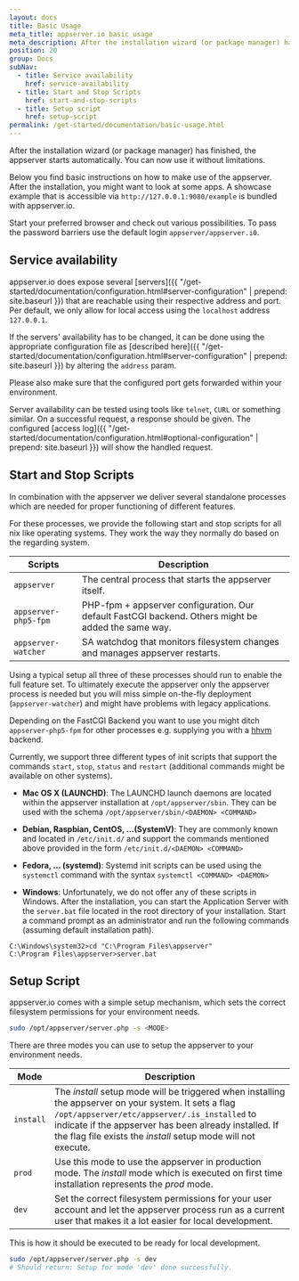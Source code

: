 ```yaml
---
layout: docs
title: Basic Usage
meta_title: appserver.io basic usage
meta_description: After the installation wizard (or package manager) has finished, the appserver starts automatically. You can now use it without limitations.
position: 20
group: Docs
subNav:
  - title: Service availability
    href: service-availability
  - title: Start and Stop Scripts
    href: start-and-stop-scripts
  - title: Setup script
    href: setup-script
permalink: /get-started/documentation/basic-usage.html
---
```


After the installation wizard (or package manager) has finished, the appserver starts automatically. You can now use it without limitations.

Below you find basic instructions on how to make use of the appserver. After the installation, you might want to look at some apps. A showcase example that is accessible via `http://127.0.0.1:9080/example` is bundled with appserver.io.

Start your preferred browser and check out various possibilities. To pass the password barriers use
the default login `appserver/appserver.i0`.

## Service availability

appserver.io does expose several [servers]({{ "/get-started/documentation/configuration.html#server-configuration" | prepend: site.baseurl }}) that are reachable using their respective address and port.
Per default, we only allow for local access using the `localhost` address `127.0.0.1`.

If the servers' availability has to be changed, it can be done using the appropriate configuration file as [described here]({{ "/get-started/documentation/configuration.html#server-configuration" | prepend: site.baseurl }}) by altering the `address` param.

Please also make sure that the configured port gets forwarded within your environment.

Server availability can be tested using tools like `telnet`, `CURL` or something similar.
On a successful request, a response should be given. The configured [access log]({{ "/get-started/documentation/configuration.html#optional-configuration" | prepend: site.baseurl }}) will show the handled request.

## Start and Stop Scripts

In combination with the appserver we deliver several standalone processes which are needed for proper 
functioning of different features.

For these processes, we provide the following start and stop scripts for all nix like operating systems.
They work the way they normally do based on the regarding system.

| Scripts      | Description |
| ----------| ----------- |
| `appserver` | The central process that starts the appserver itself. |
| `appserver-php5-fpm`    | PHP-fpm + appserver configuration. Our default FastCGI backend. Others might be added the same way. |
| `appserver-watcher`     | SA watchdog that monitors filesystem changes and manages appserver restarts. |

Using a typical setup all three of these processes should run to enable the full feature set. To 
ultimately execute the appserver only the appserver process is needed but you will miss simple on-the-fly 
deployment (`appserver-watcher`) and might have problems with legacy applications.

Depending on the FastCGI Backend you want to use you might ditch `appserver-php5-fpm` for other 
processes e.g. supplying you with a [hhvm](http://hhvm.com/) backend.

Currently, we support three different types of init scripts that support the commands `start`, `stop`,
`status` and `restart` (additional commands might be available on other systems).

 * **Mac OS X (LAUNCHD)**:
The LAUNCHD launch daemons are located within the appserver installation at `/opt/appserver/sbin`.
They can be used with the schema `/opt/appserver/sbin/<DAEMON> <COMMAND>`

* **Debian, Raspbian, CentOS, ...(SystemV)**:
They are commonly known and located in `/etc/init.d/` and support the commands mentioned above provided 
in the form `/etc/init.d/<DAEMON> <COMMAND>`

* **Fedora, ... (systemd)**:
Systemd init scripts can be used using the `systemctl` command with the syntax `systemctl <COMMAND> <DAEMON>`

* **Windows**:
Unfortunately, we do not offer any of these scripts in Windows. After the installation, you can start the 
Application Server with the ``server.bat`` file located in the root directory of your installation.
Start a command prompt as an administrator and run the following commands
(assuming default installation path).

```
C:\Windows\system32>cd "C:\Program Files\appserver"
C:\Program Files\appserver>server.bat
```

## Setup Script

appserver.io comes with a simple setup mechanism, which sets the correct filesystem permissions for your environment needs.

```bash
sudo /opt/appserver/server.php -s <MODE>
```

There are three modes you can use to setup the appserver to your environment needs.

| Mode      | Description |
| ----------| ----------- |
| `install` | The *install* setup mode will be triggered when installing the appserver on your system. It sets a flag `/opt/appserver/etc/appserver/.is_installed` to indicate if the appserver has been already installed. If the flag file exists the *install* setup mode will not execute. |
| `prod`    | Use this mode to use the appserver in production mode. The *install* mode which is executed on first time installation represents the *prod* mode. |
| `dev`     | Set the correct filesystem permissions for your user account and let the appserver process run as a current user that makes it a lot easier for local development. |

This is how it should be executed to be ready for local development.

```bash
sudo /opt/appserver/server.php -s dev
# Should return: Setup for mode 'dev' done successfully.
```
